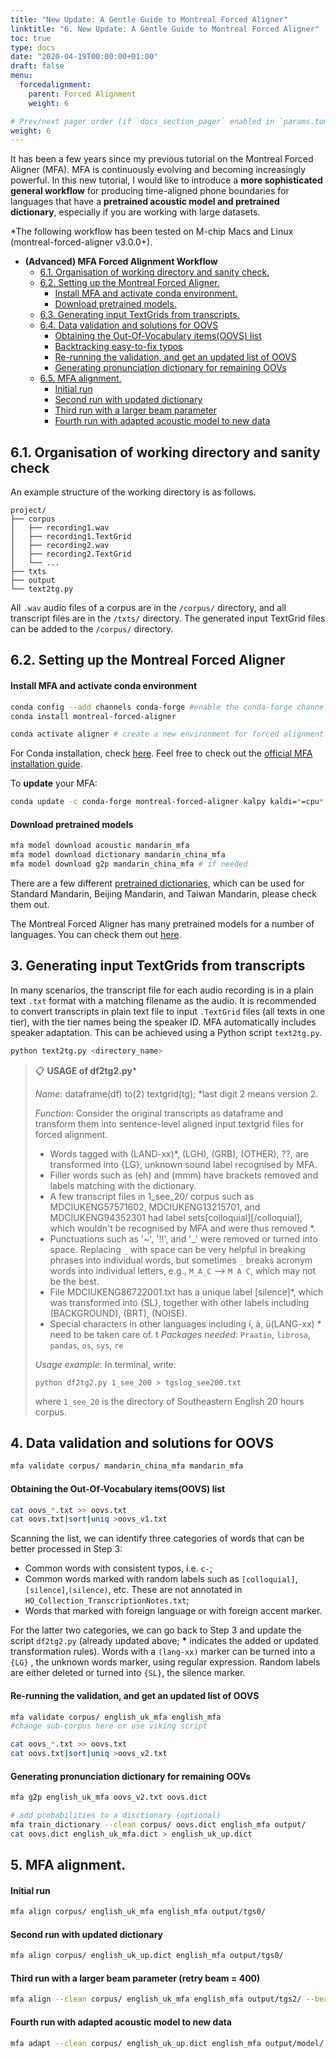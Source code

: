 ```yaml
---
title: "New Update: A Gentle Guide to Montreal Forced Aligner"
linktitle: "6. New Update: A Gentle Guide to Montreal Forced Aligner"
toc: true
type: docs
date: "2020-04-19T00:00:00+01:00"
draft: false
menu:
  forcedalignment:
    parent: Forced Alignment
    weight: 6

# Prev/next pager order (if `docs_section_pager` enabled in `params.toml`)
weight: 6
---
```


It has been a few years since my previous tutorial on the Montreal Forced Aligner (MFA). MFA is continuously evolving and becoming increasingly powerful. In this new tutorial, I would like to introduce a **more sophisticated general workflow** for producing time-aligned phone boundaries for languages that have a **pretrained acoustic model and pretrained dictionary**, especially if you are working with large datasets. 

*The following workflow has been tested on M-chip Macs and Linux (montreal-forced-aligner v3.0.0+).

- **(Advanced) MFA Forced Alignment Workflow**
    - [6.1. Organisation of working directory and sanity check.](#61-organisation-of-working-directory-and-sanity-check)
    - [6.2. Setting up the Montreal Forced Aligner.](#62-setting-up-the-montreal-forced-aligner)
      - [Install MFA and activate conda environment.](#install-mfa-and-activate-conda-environment)
      - [Download pretrained models.](#download-pretrained-models)
    - [6.3. Generating input TextGrids from transcripts.](#63-generating-input-textgrids-from-transcripts)
    - [6.4. Data validation and solutions for OOVS](#64-data-validation-and-solutions-for-oovs)
      - [Obtaining the Out-Of-Vocabulary items(OOVS) list](#obtaining-the-out-of-vocabulary-itemsoovs-list)
      - [Backtracking easy-to-fix typos](#backtracking-easy-to-fix-typos)
      - [Re-running the validation, and get an updated list of OOVS](#re-running-the-validation-and-get-an-updated-list-of-oovs)
      - [Generating pronunciation dictionary for remaining OOVs](#generating-pronunciation-dictionary-for-remaining-oovs)
    - [6.5. MFA alignment.](#65-mfa-alignment)
      - [Initial run](#initial-run)
      - [Second run with updated dictionary](#second-run-with-updated-dictionary)
      - [Third run with a larger beam parameter](#third-run-with-a-larger-beam-parameter)
      - [Fourth run with adapted acoustic model to new data](#fourth-run-with-adapted-acoustic-model-to-new-data)


## 6.1. Organisation of working directory and sanity check

An example structure of the working directory is as follows.

   ```
   project/
   ├── corpus
   │   ├── recording1.wav
   │   ├── recording1.TextGrid
   │   ├── recording2.wav
   │   ├── recording2.TextGrid
   │   └── ...
   ├── txts
   ├── output   
   └── text2tg.py
   ```

All `.wav` audio files of a corpus are in the `/corpus/` directory, and all transcript files are in the `/txts/` directory. The generated input TextGrid files can be added to the `/corpus/` directory.

## 6.2. Setting up the Montreal Forced Aligner

#### Install MFA and activate conda environment

   ```bash
   conda config --add channels conda-forge #enable the conda-forge channel by default 
   conda install montreal-forced-aligner
   
   conda activate aligner # create a new environment for forced alignment
   ```
   
For Conda installation, check [here](https://docs.conda.io/projects/conda/en/latest/user-guide/install/index.html). 
Feel free to check out the [official MFA installation guide](https://montreal-forced-aligner.readthedocs.io/en/latest/installation.html).

To **update** your MFA:
   ```bash
   conda update -c conda-forge montreal-forced-aligner kalpy kaldi=*=cpu* --update-deps
   ```

#### Download pretrained models

   ```bash
   mfa model download acoustic mandarin_mfa
   mfa model download dictionary mandarin_china_mfa
   mfa model download g2p mandarin_china_mfa # if needed
   ```

There are a few different [pretrained dictionaries](https://mfa-models.readthedocs.io/en/latest/dictionary/Mandarin/index.html), which can be used for Standard Mandarin, Beijing Mandarin, and Taiwan Mandarin, please check them out.

The Montreal Forced Aligner has many pretrained models for a number of languages. You can check them out [here](https://mfa-models.readthedocs.io/en/latest/).

## 3. Generating input TextGrids from transcripts

In many scenarios, the transcript file for each audio recording is in a plain text `.txt` format with a matching filename as the audio. It is recommended to convert transcripts in plain text file to input `.TextGrid` files (all texts in one tier), with the tier names being the speaker ID. MFA automatically includes speaker adaptation. This can be achieved using a Python script `text2tg.py`.

   ```python
   python text2tg.py <directory_name>
   ```

   > :clipboard:  **USAGE of df2tg2.py**\* 
   >
   > *Name*: dataframe(df) to(2) textgrid(tg); \*last digit 2 means version 2.
   >
   > *Function*: Consider the original transcripts as dataframe and transform them into sentence-level aligned input textgrid files for forced alignment. 
   > - Words tagged with (LAND-xx)\*, (LGH), (GRB), (OTHER), ??, are transformed into {LG}, unknown sound label recognised by MFA. 
   > - Filler words such as (eh) and (mmm) have brackets removed and labels matching with the dictionary.
   > - A few transcript files in 1_see_20/ corpus such as MDCIUKENG57571602, MDCIUKENG13215701, and MDCIUKENG94352301 had label sets\[colloquial\]\[/colloquial\], which wouldn't be recognised by MFA and were thus removed \*. 
   > - Punctuations such as '~', '!!', and '_' were removed or turned into space. Replacing `_` with space can be very helpful in breaking phrases into individual words, but sometimes `_` breaks acronym words into individual letters, e.g., `M_A_C` --> `M A C`, which may not be the best. 
   > - File MDCIUKENG86722001.txt has a unique label \[silence\]\*, which was transformed into {SL}, together with other labels including (BACKGROUND), (BRT), (NOISE).
   > - Special characters in other languages including í, à, ü(LANG-xx) \* need to be taken care of.
   >t
   > *Packages needed*: `Praatio`, `librosa`, `pandas`, `os`, `sys`, `re`
   >
   > *Usage example*:
   > In terminal, write:
   > ```
   > python df2tg2.py 1_see_200 > tgslog_see200.txt
   > ```
   > where `1_see_20` is the directory of Southeastern English 20 hours corpus.


## 4. Data validation and solutions for OOVS

   ```bash
   mfa validate corpus/ mandarin_china_mfa mandarin_mfa
   ```

#### Obtaining the Out-Of-Vocabulary items(OOVS) list

   ```bash
   cat oovs_*.txt >> oovs.txt
   cat oovs.txt|sort|uniq >oovs_v1.txt
   ```
Scanning the list, we can identify three categories of words that can be better processed in Step 3:
 - Common words with consistent typos, i.e. `c-`; 
 - Common words marked with random labels such as `[colloquial]`, `[silence]`,`(silence)`, etc. These are not annotated in `HO_Collection_TranscriptionNotes.txt`;
 - Words that marked with foreign language or with foreign accent marker.

For the latter two categories, we can go back to Step 3 and update the script `df2tg2.py` (already updated above; **\*** indicates the added or updated transformation rules). Words with a `(lang-xx)` marker can be turned into a `{LG}` , the unknown words marker, using regular expression. Random labels are either deleted or turned into `{SL}`, the silence marker.
   

#### Re-running the validation, and get an updated list of OOVS
   ```bash
   mfa validate corpus/ english_uk_mfa english_mfa 
   #change sub-corpus here or use viking script

   cat oovs_*.txt >> oovs.txt
   cat oovs.txt|sort|uniq >oovs_v2.txt
   ```

#### Generating pronunciation dictionary for remaining OOVs

   ```bash
   mfa g2p english_uk_mfa oovs_v2.txt oovs.dict

   # add probabilities to a disctionary (optional)
   mfa train_dictionary --clean corpus/ oovs.dict english_mfa output/
   cat oovs.dict english_uk_mfa.dict > english_uk_up.dict
   ```

## 5. MFA alignment.

#### Initial run

   ```bash
   mfa align corpus/ english_uk_mfa english_mfa output/tgs0/
   ```

#### Second run with updated dictionary
   
   ```bash
   mfa align corpus/ english_uk_up.dict english_mfa output/tgs0/
   ```

#### Third run with a larger beam parameter (retry beam = 400)

   ```bash
   mfa align --clean corpus/ english_uk_mfa english_mfa output/tgs2/ --beam 400
   ```


#### Fourth run with adapted acoustic model to new data

   ```bash
   mfa adapt --clean corpus/ english_uk_up.dict english_mfa output/model/ output/tgs3/ --beam 400
   ```





